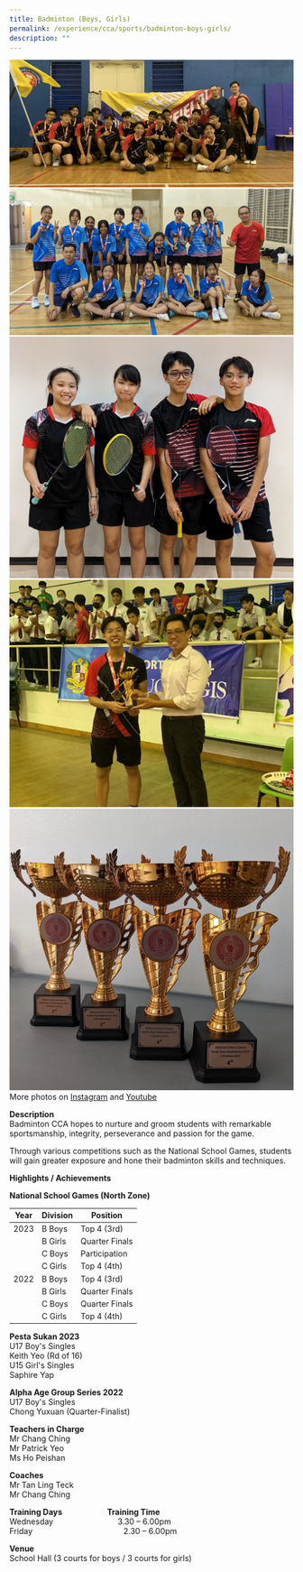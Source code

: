 ```yaml
---
title: Badminton (Boys, Girls)
permalink: /experience/cca/sports/badminton-boys-girls/
description: ""
---
```

![](/images/b%20boys%202023%20cropped.jpg)<br>
![](/images/badminton%20girls%202023.jpg)<br>
![](/images/badminton%202023.jpg)<br>
![](/images/b%20boys%20yuxuan%202023%20cropped.jpg)<br>
![](/images/badminton%20trophies%202023.jpg) <br>
More photos on [Instagram](https://www.instagram.com/edgefield_sec_badminton/?r=nametag) and [Youtube](https://youtu.be/Vd-81zmtEvs?feature=shared)<br>

**Description** <br>
Badminton CCA hopes to nurture and groom students with remarkable sportsmanship, integrity, perseverance and passion for the game.

Through various competitions such as the National School Games, students will gain greater exposure and hone their badminton skills and techniques. 

**Highlights / Achievements**

<b>National School Games (North Zone)</b>

| Year | Division | Position |
|--|--------| -------- |
| 2023 | B Boys| Top 4 (3rd)|
||B Girls|Quarter Finals|
||C Boys|Participation|
||C Girls|Top 4 (4th)|
2022|B Boys|Top 4 (3rd)|
||B Girls|Quarter Finals
||C Boys|Quarter Finals
||C Girls|Top 4 (4th)

<b>Pesta Sukan 2023</b><br>
U17 Boy's Singles<br>
Keith Yeo (Rd of 16)<br>
U15 Girl's Singles<br>
Saphire Yap<br>

<b>Alpha Age Group Series 2022</b><br>
U17 Boy's Singles<br>
Chong Yuxuan (Quarter-Finalist)<br>

**Teachers in Charge** <br>
Mr Chang Ching <br>
Mr Patrick Yeo <br>
Ms Ho Peishan

**Coaches** <br>
Mr Tan Ling Teck <br>
Mr Chang Ching

**Training Days&nbsp;&nbsp;&nbsp; &nbsp;&nbsp;&nbsp; &nbsp;&nbsp;&nbsp; &nbsp;&nbsp;&nbsp; &nbsp;&nbsp;&nbsp; &nbsp;&nbsp; &nbsp;Training Time** <br>
Wednesday&nbsp; &nbsp;&nbsp; &nbsp;&nbsp;&nbsp; &nbsp;&nbsp;&nbsp; &nbsp;&nbsp;&nbsp; &nbsp;&nbsp;&nbsp; &nbsp;&nbsp;&nbsp; &nbsp;&nbsp;&nbsp; 3.30 – 6.00pm <br>
Friday&nbsp; &nbsp;&nbsp; &nbsp;&nbsp;&nbsp; &nbsp;&nbsp;&nbsp; &nbsp;&nbsp;&nbsp; &nbsp;&nbsp;&nbsp; &nbsp;&nbsp;&nbsp;&nbsp;&nbsp; &nbsp;&nbsp;&nbsp; &nbsp; &nbsp; &nbsp; &nbsp; &nbsp; 2.30 – 6.00pm

**Venue** <br>
School Hall (3 courts for boys / 3 courts for girls)